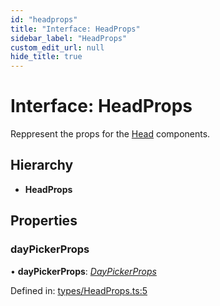 ```yaml
---
id: "headprops"
title: "Interface: HeadProps"
sidebar_label: "HeadProps"
custom_edit_url: null
hide_title: true
---
```


# Interface: HeadProps

Reppresent the props for the [Head](../functions/head.md) components.

## Hierarchy

* **HeadProps**

## Properties

### dayPickerProps

• **dayPickerProps**: [*DayPickerProps*](daypickerprops.md)

Defined in: [types/HeadProps.ts:5](https://github.com/gpbl/react-day-picker/blob/7a46f8df/packages/react-day-picker/src/types/HeadProps.ts#L5)

